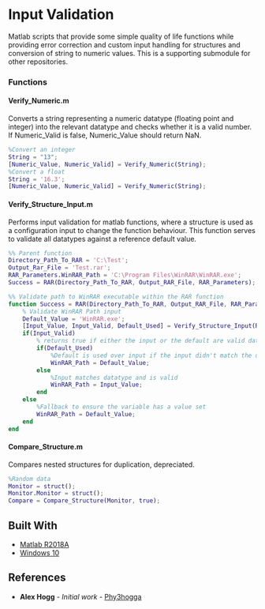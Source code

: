 # Input Validation

Matlab scripts that provide some simple quality of life functions while providing error correction and custom input handling for structures and conversion of string to numeric values. This is a supporting submodule for other repositories.

### Functions
#### Verify_Numeric.m
Converts a string representing a numeric datatype (floating point and integer) into the relevant datatype and checks whether it is a valid number. If Numeric_Valid is false, Numeric_Value should return NaN.
```matlab
%Convert an integer
String = "13";
[Numeric_Value, Numeric_Valid] = Verify_Numeric(String);
%Convert a float
String = '16.3';
[Numeric_Value, Numeric_Valid] = Verify_Numeric(String);
```
#### Verify_Structure_Input.m
Performs input validation for matlab functions, where a structure is used as a configuration input to change the function behaviour. This function serves to validate all datatypes against a reference default value.
```matlab
%% Parent function
Directory_Path_To_RAR = 'C:\Test';
Output_Rar_File = 'Test.rar';
RAR_Parameters.WinRAR_Path = 'C:\Program Files\WinRAR\WinRAR.exe';
Success = RAR(Directory_Path_To_RAR, Output_RAR_File, RAR_Parameters);

%% Validate path to WinRAR executable within the RAR function 
function Success = RAR(Directory_Path_To_RAR, Output_RAR_File, RAR_Parameters);
	% Validate WinRAR Path input
	Default_Value = 'WinRAR.exe';
	[Input_Value, Input_Valid, Default_Used] = Verify_Structure_Input(RAR_Parameters, 'WinRAR_Path', Default_Value);
	if(Input_Valid)
		% returns true if either the input or the default are valid datatypes
		if(Default_Used)
			%Default is used over input if the input didn't match the default datatype
			WinRAR_Path = Default_Value;
		else
			%Input matches datatype and is valid 
			WinRAR_Path = Input_Value;
		end
	else
		%Fallback to ensure the variable has a value set
		WinRAR_Path = Default_Value;
	end
end
```

#### Compare_Structure.m
Compares nested structures for duplication, depreciated.
```matlab
%Random data
Monitor = struct();
Monitor.Monitor = struct();
Compare = Compare_Structure(Monitor, true);
```

## Built With

* [Matlab R2018A](https://www.mathworks.com/products/matlab.html)
* [Windows 10](https://www.microsoft.com/en-gb/software-download/windows10)

## References
* **Alex Hogg** - *Initial work* - [Phy3hogga](https://github.com/Phy3hogga)